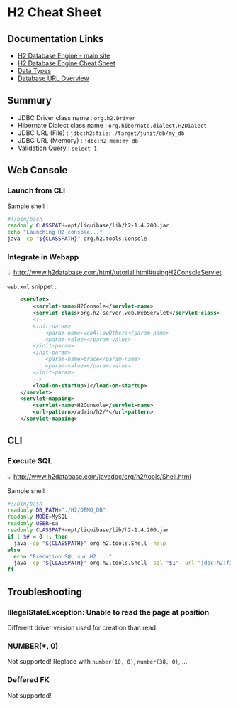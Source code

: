 # H2 Cheat Sheet

## Documentation Links

* [H2 Database Engine - main site](http://www.h2database.com/html/main.html)
* [H2 Database Engine Cheat Sheet](http://www.h2database.com/html/cheatSheet.html)
* [Data Types](http://www.h2database.com/html/datatypes.html)
* [Database URL Overview](http://www.h2database.com/html/features.html#database_url)

## Summury

* JDBC Driver class name : `org.h2.Driver`
* Hibernate Dialect class name : `org.hibernate.dialect.H2Dialect`
* JDBC URL (File) : `jdbc:h2:file:./target/junit/db/my_db`
* JDBC URL (Memory) : `jdbc:h2:mem:my_db`
* Validation Query : `select 1`

## Web Console

### Launch from CLI

Sample shell :

```bash
#!/bin/bash
readonly CLASSPATH=opt/liquibase/lib/h2-1.4.200.jar
echo "Launching H2 console..."
java -cp "${CLASSPATH}" org.h2.tools.Console
```

### Integrate in Webapp

:bulb: <http://www.h2database.com/html/tutorial.html#usingH2ConsoleServlet>

`web.xml` snippet :

```xml
    <servlet>
        <servlet-name>H2Console</servlet-name>
        <servlet-class>org.h2.server.web.WebServlet</servlet-class>
        <!--
        <init-param>
            <param-name>webAllowOthers</param-name>
            <param-value></param-value>
        </init-param>
        <init-param>
            <param-name>trace</param-name>
            <param-value></param-value>
        </init-param>
        -->
        <load-on-startup>1</load-on-startup>
    </servlet>
    <servlet-mapping>
        <servlet-name>H2Console</servlet-name>
        <url-pattern>/admin/h2/*</url-pattern>
    </servlet-mapping>
```

## CLI

### Execute SQL

:bulb: <http://www.h2database.com/javadoc/org/h2/tools/Shell.html>

Sample shell :

```bash
#!/bin/bash
readonly DB_PATH="./H2/DEMO_DB"
readonly MODE=MySQL
readonly USER=sa
readonly CLASSPATH=opt/liquibase/lib/h2-1.4.200.jar
if [ $# = 0 ]; then
  java -cp "${CLASSPATH}" org.h2.tools.Shell -help
else
  echo "Execution SQL sur H2 ..."
  java -cp "${CLASSPATH}" org.h2.tools.Shell -sql "$1" -url "jdbc:h2:file:${DB_PATH};MODE=${MODE}" -user "${USER}"
fi
```

## Troubleshooting

### IllegalStateException: Unable to read the page at position

Different driver version used for creation than read.

### NUMBER(*, 0)

Not supported! Replace with `number(10, 0)`, `number(38, 0)`,  ...

### Deffered FK

Not supported!
